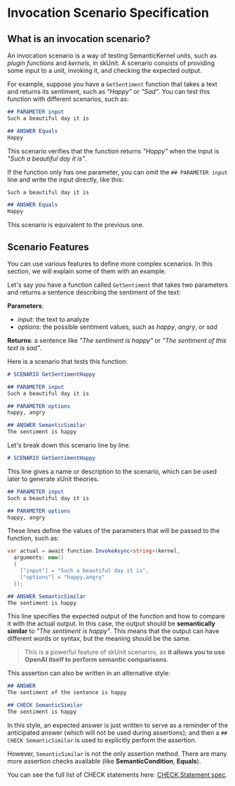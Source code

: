 # Invocation Scenario Specification
## What is an invocation scenario?
An invocation scenario is a way of testing SemanticKernel units, such as *plugin functions* and *kernels*, in skUnit. 
A scenario consists of providing some input to a unit, invoking it, and checking the expected output.

For example, suppose you have a `GetSentiment` function that takes a text and returns its sentiment, such as _"Happy"_ or _"Sad"_.
You can test this function with different scenarios, such as:

```md
## PARAMETER input
Such a beautiful day it is

## ANSWER Equals
Happy
```

This scenario verifies that the function returns _"Happy"_ when the input is _"Such a beautiful day it is"_.

If the function only has one parameter, you can omit the `## PARAMETER input` line and write the input directly, like this:

```md
Such a beautiful day it is

## ANSWER Equals
Happy
```

This scenario is equivalent to the previous one.

## Scenario Features
You can use various features to define more complex scenarios. In this section, we will explain some of them with an example.

Let's say you have a function called `GetSentiment` that takes two parameters and returns a sentence describing the sentiment of the text:

**Parameters**:
  - _input_: the text to analyze
  - _options_: the possible sentiment values, such as _happy_, _angry_, or _sad_
  
**Returns**: a sentence like _"The sentiment is happy"_ or _"The sentiment of this text is sad"_.

Here is a scenario that tests this function:

```md
# SCENARIO GetSentimentHappy

## PARAMETER input
Such a beautiful day it is

## PARAMETER options
happy, angry

## ANSWER SemanticSimilar
The sentiment is happy
```

Let's break down this scenario line by line.

```md
# SCENARIO GetSentimentHappy
```
This line gives a name or description to the scenario, which can be used later to generate xUnit theories.

```md
## PARAMETER input
Such a beautiful day it is

## PARAMETER options
happy, angry
```
These lines define the values of the parameters that will be passed to the function, such as:

```csharp
var actual = await function.InvokeAsync<string>(kernel, 
  arguments: new()
  {
    ["input"] = "Such a beautiful day it is",
    ["options"] = "happy,angry"
  });
```

```md
## ANSWER SemanticSimilar
The sentiment is happy
```
This line specifies the expected output of the function and how to compare it with the actual output. 
In this case, the output should be **semantically similar** to _"The sentiment is happy"_.
This means that the output can have different words or syntax, but the meaning should be the same.

> This is a powerful feature of skUnit scenarios, as **it allows you to use OpenAI itself to perform semantic comparisons**.

This assertion can also be written in an alternative style:

```md
## ANSWER
The sentiment of the sentence is happy

## CHECK SemanticSimilar
The sentiment is happy
```

In this style, an expected answer is just written to serve as a reminder of the anticipated answer (which will not be used during assertions); 
and then a `## CHECK SemanticSimilar` is used to explicitly perform the assertion.

However, `SemanticSimilar` is not the only assertion method. There are many more assertion checks available (like **SemanticCondition**, **Equals**). 

You can see the full list of CHECK statements here: [CHECK Statement spec](https://github.com/mehrandvd/skunit/blob/main/docs/check-statements-spec.md).

